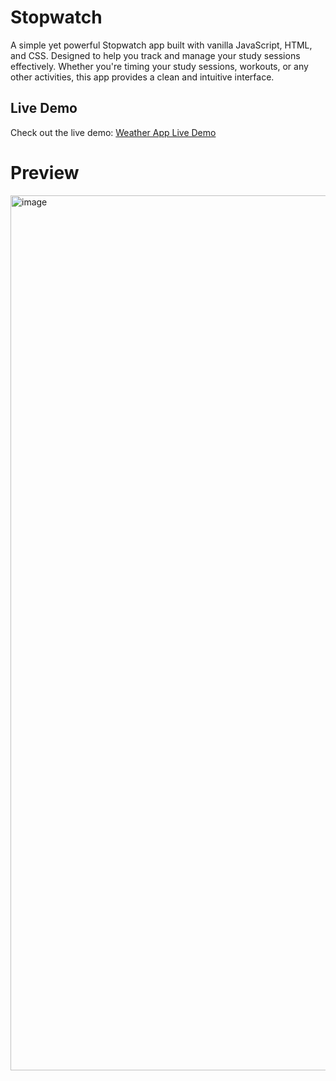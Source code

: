 # Stopwatch
A simple yet powerful Stopwatch app built with vanilla JavaScript, HTML, and CSS. Designed to help you track and manage your study sessions effectively. Whether you're timing your study sessions, workouts, or any other activities, this app provides a clean and intuitive interface.

## Live Demo

Check out the live demo: [Weather App Live Demo](https://stopwatch-app-yuusuf.netlify.app/)


# Preview 
<img width="1400" alt="image" src="https://github.com/Yuusufm/Stopwatch/assets/155135681/ed1f22ff-f861-4a4a-baf3-e11479bcebbc">
